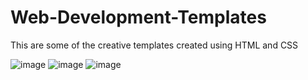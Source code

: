 # Web-Development-Templates
This are some of the creative templates created using HTML and CSS

![image](https://github.com/Sohamlinge/Web-Development-Templates/assets/93962702/ba2cab41-af5f-4fb6-9055-179ae8037444)
![image](https://github.com/Sohamlinge/Web-Development-Templates/assets/93962702/d6a88555-c842-43eb-b52b-b5916366d025)
![image](https://github.com/Sohamlinge/Web-Development-Templates/assets/93962702/90c5ee63-11ce-40ac-b243-a8e06258e825)




